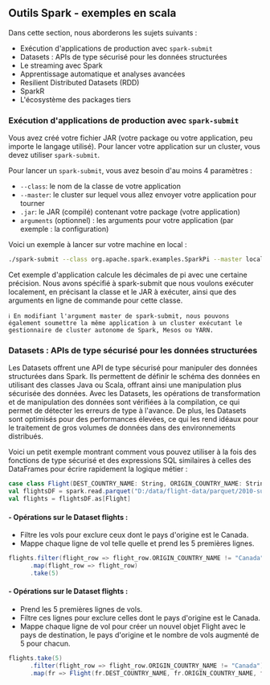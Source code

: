 ## Outils Spark - exemples en scala

Dans cette section, nous aborderons les sujets suivants :

- Exécution d'applications de production avec `spark-submit`
- Datasets : APIs de type sécurisé pour les données structurées
- Le streaming avec Spark
- Apprentissage automatique et analyses avancées
- Resilient Distributed Datasets (RDD)
- SparkR
- L'écosystème des packages tiers

### Exécution d'applications de production avec `spark-submit`
Vous avez créé votre fichier JAR (votre package ou votre application, peu importe le langage utilisé). Pour lancer votre application sur un cluster, vous devez utiliser `spark-submit`.

Pour lancer un `spark-submit`, vous avez besoin d'au moins 4 paramètres :

- `--class`: le nom de la classe de votre application
- `--master`: le cluster sur lequel vous allez envoyer votre application pour tourner
- `.jar`: le JAR (compilé) contenant votre package (votre application)
- `arguments` (optionnel) : les arguments pour votre application (par exemple : la configuration)

Voici un exemple à lancer sur votre machine en local :

```bash
./spark-submit --class org.apache.spark.examples.SparkPi --master local[*] ./examples/jars/spark-examples_2.11-2.2.0.jar 10
```
Cet exemple d'application calcule les décimales de pi avec une certaine précision. Nous avons spécifié à spark-submit que nous voulons exécuter localement, en précisant la classe et le JAR à exécuter, ainsi que des arguments en ligne de commande pour cette classe.

```
ℹ️ En modifiant l'argument master de spark-submit, nous pouvons également soumettre la même application à un cluster exécutant le gestionnaire de cluster autonome de Spark, Mesos ou YARN.
```

### Datasets : APIs de type sécurisé pour les données structurées
Les Datasets offrent une API de type sécurisé pour manipuler des données structurées dans Spark. 
Ils permettent de définir le schéma des données en utilisant des classes Java ou Scala, offrant ainsi une manipulation plus sécurisée des données. 
Avec les Datasets, les opérations de transformation et de manipulation des données sont vérifiées à la compilation, ce qui permet de détecter les erreurs de type à l'avance. De plus, les Datasets sont optimisés pour des performances élevées, ce qui les rend idéaux pour le traitement de gros volumes de données dans des environnements distribués.

Voici un petit exemple montrant comment vous pouvez utiliser à la fois des fonctions de type sécurisé et des expressions SQL similaires à celles des DataFrames pour écrire rapidement la logique métier :

```scala
case class Flight(DEST_COUNTRY_NAME: String, ORIGIN_COUNTRY_NAME: String, count: BigInt)
val flightsDF = spark.read.parquet("D:/data/flight-data/parquet/2010-summary.parquet/")
val flights = flightsDF.as[Flight]
```
#### - Opérations sur le Dataset flights :

- Filtre les vols pour exclure ceux dont le pays d'origine est le Canada.
- Mappe chaque ligne de vol telle quelle et prend les 5 premières lignes.
```scala
flights.filter(flight_row => flight_row.ORIGIN_COUNTRY_NAME != "Canada")
      .map(flight_row => flight_row)
      .take(5)
```
#### - Opérations sur le Dataset flights :

- Prend les 5 premières lignes de vols.
- Filtre ces lignes pour exclure celles dont le pays d'origine est le Canada.
- Mappe chaque ligne de vol pour créer un nouvel objet Flight avec le pays de destination, le pays d'origine et le nombre de vols augmenté de 5 pour chacun.
```scala
flights.take(5)
      .filter(flight_row => flight_row.ORIGIN_COUNTRY_NAME != "Canada")
      .map(fr => Flight(fr.DEST_COUNTRY_NAME, fr.ORIGIN_COUNTRY_NAME, fr.count + 5))
```
